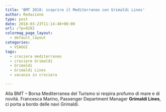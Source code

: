 ```yaml
---
title: 'BMT 2018: scoprire il Mediterraneo con Grimaldi Lines'
author: Redazione
type: post
date: 2018-03-23T11:14:48+00:00
url: /?p=8282
colormag_page_layout:
  - default_layout
categories:
  - VIAGGI
tags:
  - crociera mediterraneo
  - crociere Grimaldi
  - Grimaldi
  - Grimaldi Lines
  - vacanza in crociera

---
```

Alla BMT &#8211; Borsa Mediterranea del Turismo si respira profumo di mare e di novità. Francesca Marino, Passenger Department Manager **Grimaldi Lines**, ci porta a bordo delle navi Grimaldi.

<center>
</center>&nbsp;